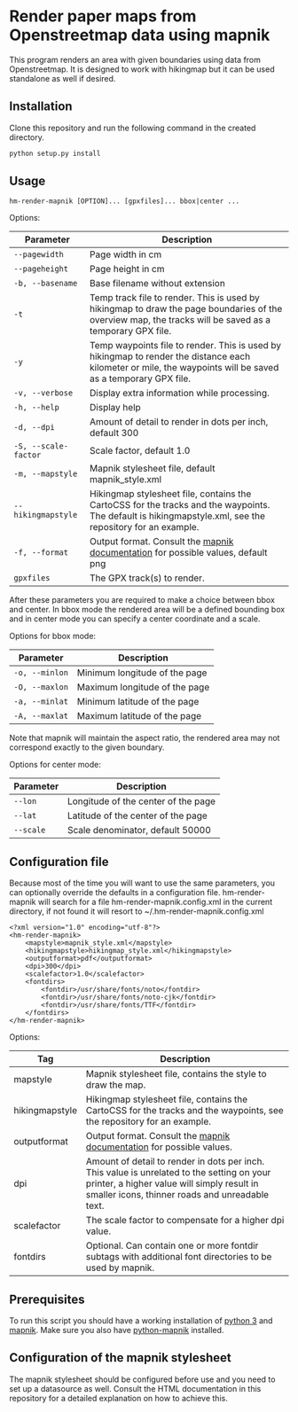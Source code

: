 # Render paper maps from Openstreetmap data using mapnik

This program renders an area with given boundaries using data from Openstreetmap. It is designed to work with hikingmap but it can be used standalone as well if desired.

## Installation
Clone this repository and run the following command in the created directory.
```bash
python setup.py install
```

## Usage

`hm-render-mapnik [OPTION]... [gpxfiles]... bbox|center ...`

Options:

| Parameter | Description
| --------- | -----------
| `--pagewidth` | Page width in cm
| `--pageheight` | Page height in cm
| `-b, --basename` | Base filename without extension
| `-t` | Temp track file to render. This is used by hikingmap to draw the page boundaries of the overview map, the tracks will be saved as a temporary GPX file.
| `-y` | Temp waypoints file to render. This is used by hikingmap to render the distance each kilometer or mile, the waypoints will be saved as a temporary GPX file.
| `-v, --verbose` | Display extra information while processing.
| `-h, --help` | Display help
| `-d, --dpi` | Amount of detail to render in dots per inch, default 300
| `-S, --scale-factor` | Scale factor, default 1.0
| `-m, --mapstyle` | Mapnik stylesheet file, default mapnik_style.xml
| `--hikingmapstyle` | Hikingmap stylesheet file, contains the CartoCSS for the tracks and the waypoints. The default is hikingmapstyle.xml, see the repository for an example.
| `-f, --format` | Output format. Consult the [mapnik documentation](http://mapnik.org/docs/v2.2.0/api/python/mapnik._mapnik-module.html#render_to_file) for possible values, default png
| `gpxfiles` | The GPX track(s) to render.

After these parameters you are required to make a choice between bbox and center. In bbox mode the rendered area will be a defined bounding box and in center mode you can specify a center coordinate and a scale.

Options for bbox mode:

| Parameter | Description
| --------- | -----------
| `-o, --minlon` | Minimum longitude of the page
| `-O, --maxlon` | Maximum longitude of the page
| `-a, --minlat` | Minimum latitude of the page
| `-A, --maxlat` | Maximum latitude of the page

Note that mapnik will maintain the aspect ratio, the rendered area may not correspond exactly to the given boundary.

Options for center mode:

| Parameter | Description
| --------- | -----------
| `--lon` | Longitude of the center of the page
| `--lat` | Latitude of the center of the page
| `--scale` | Scale denominator, default 50000

## Configuration file

Because most of the time you will want to use the same parameters, you can optionally override the defaults in a configuration file. hm-render-mapnik will search for a file hm-render-mapnik.config.xml in the current directory, if not found it will resort to ~/.hm-render-mapnik.config.xml

```
<?xml version="1.0" encoding="utf-8"?>
<hm-render-mapnik>
    <mapstyle>mapnik_style.xml</mapstyle>
    <hikingmapstyle>hikingmap_style.xml</hikingmapstyle>
    <outputformat>pdf</outputformat>
    <dpi>300</dpi>
    <scalefactor>1.0</scalefactor>
    <fontdirs>
        <fontdir>/usr/share/fonts/noto</fontdir>
        <fontdir>/usr/share/fonts/noto-cjk</fontdir>
        <fontdir>/usr/share/fonts/TTF</fontdir>
    </fontdirs>
</hm-render-mapnik>
```

Options:

| Tag | Description
| --- | -----------
| mapstyle | Mapnik stylesheet file, contains the style to draw the map.
| hikingmapstyle | Hikingmap stylesheet file, contains the CartoCSS for the tracks and the waypoints, see the repository for an example.
| outputformat | Output format. Consult the [mapnik documentation](http://mapnik.org/docs/v2.2.0/api/python/mapnik._mapnik-module.html#render_to_file) for possible values.
| dpi | Amount of detail to render in dots per inch. This value is unrelated to the setting on your printer, a higher value will simply result in smaller icons, thinner roads and unreadable text.
| scalefactor | The scale factor to compensate for a higher dpi value.
| fontdirs | Optional. Can contain one or more fontdir subtags with additional font directories to be used by mapnik.

## Prerequisites

To run this script you should have a working installation of [python 3](https://www.python.org/) and [mapnik](http://mapnik.org/). Make sure you also have [python-mapnik](https://github.com/mapnik/python-mapnik/) installed.

## Configuration of the mapnik stylesheet

The mapnik stylesheet should be configured before use and you need to set up a datasource as well. Consult the HTML documentation in this repository for a detailed explanation on how to achieve this.

